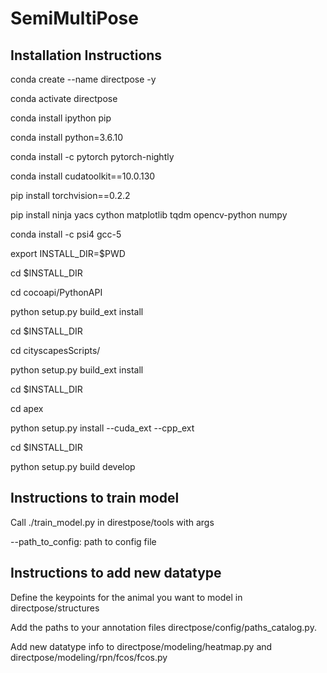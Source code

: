 # SemiMultiPose

## Installation Instructions

conda create --name directpose -y

conda activate directpose

conda install ipython pip

conda install python=3.6.10

conda install -c pytorch pytorch-nightly

conda install cudatoolkit==10.0.130

pip install torchvision==0.2.2

pip install ninja yacs cython matplotlib tqdm opencv-python numpy

conda install -c psi4 gcc-5

export INSTALL_DIR=$PWD

cd $INSTALL_DIR

cd cocoapi/PythonAPI

python setup.py build_ext install

cd $INSTALL_DIR

cd cityscapesScripts/

python setup.py build_ext install

cd $INSTALL_DIR

cd apex

python setup.py install --cuda_ext --cpp_ext

cd $INSTALL_DIR

python setup.py build develop


## Instructions to train model
Call ./train_model.py in direstpose/tools  with args

--path_to_config: path to config file

## Instructions to add new datatype

Define the keypoints for the animal you want to model in directpose/structures

Add the paths to your annotation files directpose/config/paths_catalog.py.

Add new datatype info to directpose/modeling/heatmap.py and directpose/modeling/rpn/fcos/fcos.py
